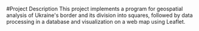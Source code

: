 #Project Description
This project implements a program for geospatial analysis of Ukraine's border and its division into squares, followed by data processing in a database and visualization on a web map using Leaflet.
